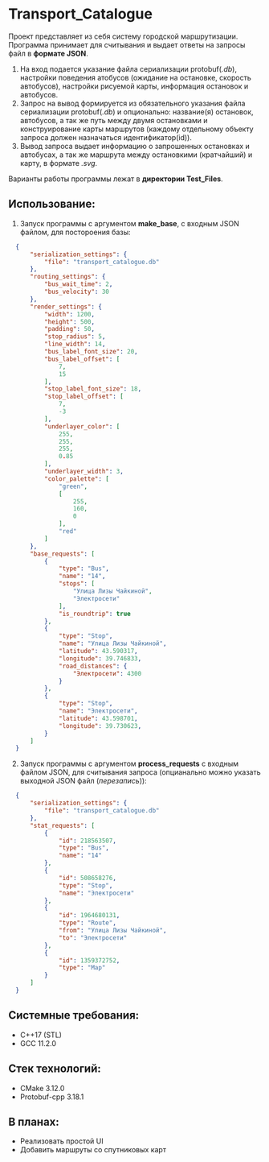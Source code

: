 # Transport_Catalogue
Проект представляет из себя систему городской маршрутизации. Программа принимает для считывания и выдает ответы на запросы файл в **формате JSON**. <br />
1. На вход подается указание файла сериализации protobuf(_.db_), настройки поведения атобусов (ожидание на остановке, скорость автобусов), настройки рисуемой карты, информация остановок и автобусов. 
2. Запрос на вывод формируется из обязательного указания файла сериализации protobuf(_.db_) и опционально: название(я) остановок, автобусов, а так же путь между двумя остановками и конструирование карты маршрутов (каждому отдельному объекту запроса должен назначаться идентификатор(id)).
3. Вывод запроса выдает информацию о запрошенных остановках и автобусах, а так же маршрута между остановкими (кратчайший) и карту, в формате _.svg_. 

Варианты работы программы лежат в **директории Test_Files**.

## Использование: 
1. Запуск программы с аргументом **make_base**, с входным JSON файлом, для постороения базы:
```json
  {
      "serialization_settings": {
          "file": "transport_catalogue.db"
      },
      "routing_settings": {
          "bus_wait_time": 2,
          "bus_velocity": 30
      },
      "render_settings": {
          "width": 1200,
          "height": 500,
          "padding": 50,
          "stop_radius": 5,
          "line_width": 14,
          "bus_label_font_size": 20,
          "bus_label_offset": [
              7,
              15
          ],
          "stop_label_font_size": 18,
          "stop_label_offset": [
              7,
              -3
          ],
          "underlayer_color": [
              255,
              255,
              255,
              0.85
          ],
          "underlayer_width": 3,
          "color_palette": [
              "green",
              [
                  255,
                  160,
                  0
              ],
              "red"
          ]
      },
      "base_requests": [
          {
              "type": "Bus",
              "name": "14",
              "stops": [
                  "Улица Лизы Чайкиной",
                  "Электросети"
              ],
              "is_roundtrip": true
          },
          {
              "type": "Stop",
              "name": "Улица Лизы Чайкиной",
              "latitude": 43.590317,
              "longitude": 39.746833,
              "road_distances": {
                  "Электросети": 4300
              }
          },
          {
              "type": "Stop",
              "name": "Электросети",
              "latitude": 43.598701,
              "longitude": 39.730623,
          }
      ]
  }
```

2. Запуск программы с аргументом **process_requests** с входным файлом JSON, для считывания запроса (опцианально можно указать выходной JSON файл (_перезапись_)):
```json
  {
      "serialization_settings": {
          "file": "transport_catalogue.db"
      },
      "stat_requests": [
          {
              "id": 218563507,
              "type": "Bus",
              "name": "14"
          },
          {
              "id": 508658276,
              "type": "Stop",
              "name": "Электросети"
          },
          {
              "id": 1964680131,
              "type": "Route",
              "from": "Улица Лизы Чайкиной",
              "to": "Электросети"
          },
          {
              "id": 1359372752,
              "type": "Map"
          }
      ]
  }
```

## Системные требования:
- C++17 (STL)
- GCC 11.2.0

## Стек технологий:
- CMake 3.12.0
- Protobuf-cpp 3.18.1

## В планах:
- Реализовать простой UI
- Добавить маршруты со спутниковых карт
